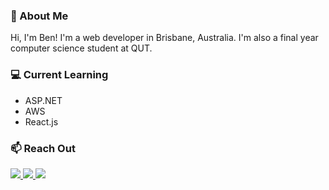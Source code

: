 ### 🚀 About Me
Hi, I'm Ben! I'm a web developer in Brisbane, Australia. I'm also a final year computer science student at QUT. 

### 💻 Current Learning 
- ASP.NET
- AWS
- React.js

### 📫 Reach Out

<a href="https://www.benrogers.dev" target="_blank"><img src="https://img.shields.io/badge/website-000?style=for-the-badge&logo=About.me&logoColor=white" /> <a href="https://www.linkedin.com/in/ben-rogers-dev/" target="_blank"><img src="https://img.shields.io/badge/LinkedIn-0077B5?style=for-the-badge&logo=linkedin&logoColor=white" /> <a href="https://dev.to/ben04rogers" target="_blank"><img src="https://img.shields.io/badge/dev.to-0A0A0A?style=for-the-badge&logo=devdotto&logoColor=white" />
